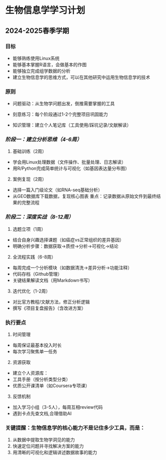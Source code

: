 # 生物信息学学习计划
## 2024-2025春季学期
### 目标
- 能够熟练使用Linux系统
- 能够基本掌握R语言，会做基本的作图
- 能够独立完成组学数据的分析
- 建立生物信息学的思维方式，可以在其他研究中运用生物信息学的技术

### 原则
- 问题驱动：从生物学问题出发，倒推需要掌握的工具

- 刻意练习：每个阶段通过1-2个完整项目巩固能力

- 知识管理：建立个人笔记库（工具使用/踩坑记录/文献解读）

### *阶段一：建立分析思维（4-6周）*

1. 基础训练（2周）
  - 学会用Linux处理数据（文件操作、批量处理、日志解读）
  - 用R/Python完成简单统计与可视化（如基因表达量分布图）
2. 案例复现（2周）
  - 选择一篇入门级论文（如RNA-seq基础分析）
  - 从GEO数据库下载数据，复现核心图表
重点：记录数据从原始文件到最终结果的完整流程
### *阶段二：深度实战（8-12周）*
1. 选题立项（1周）
  - 结合自身兴趣选择课题（如癌症vs正常组织的差异基因）
  - 明确分析步骤：数据获取→质控→分析→可视化→结论
2. 全流程实践（6-8周）
  - 每周完成一个分析模块（如数据清洗→差异分析→功能注释）
  - 代码存档（Github管理）
  - 关键结果解读文档（用Markdown书写）
3. 迭代优化（1-2周）
  - 对比官方教程/文献方法，修正分析逻辑
  - 撰写《项目复盘报告》（含改进方案）
### 执行要点
1. 时间管理
  - 每周保证最基本投入时长
  - 每次学习聚焦单一任务
2. 资源获取
  - 建立个人资源库：
  - 工具手册（按分析类型分类）
  - 优质公开课清单（如Coursera专项课）
3. 反馈机制
  - 加入学习小组（3-5人），每周互相review代码
  - 遇到卡点先查文档,合理借助AI
### 关键提醒：生物信息学的核心能力不是记住多少工具，而是：
1. 从数据中提取生物学洞见的能力
2. 快速定位问题并寻找解决方案的能力
3. 用清晰的可视化和逻辑讲述数据故事的能力
